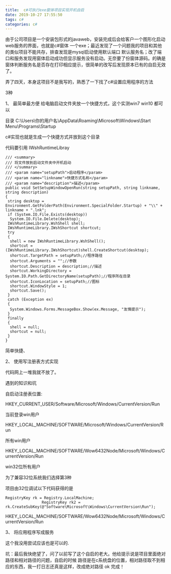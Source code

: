 ```yaml
---
title:  c#可执行exe窗体项目实现开机自启
date: 2019-10-27 17:55:50
tags: c#
categories: c#
---
```


由于公司项目是一个安装包形式的javaweb，安装完成后会给客户一个图形化启动web服务的界面，也就是c#窗体 一个exe；最近发现了一个问题我的项目和其他的类似项目不能共存，排查发现是mysql启动使用默认端口 默认服务名；改了端口和服务发现用窗体启动成功但显示服务没有启动。无奈要了份窗体源码。的确是窗体判断服务名是否存在打印相应提示，很简单的改写后发现原本已有的自启无效了。

弄了四天，本身这项目不是我写的，熟悉了一下找了c#设置应用程序的方法

3种 

1、 最简单最方便  给电脑启动文件夹放一个快捷方式，这个实测win7 win10 都可以

目录 C:\Users\你的用户名\AppData\Roaming\Microsoft\Windows\Start Menu\Programs\Startup

c#实现也就是生成一个快捷方式并放到这个目录

代码要引用 IWshRuntimeLibray

```
/// <summary>
/// 将文件放到启动文件夹中开机启动
/// </summary>
/// <param name="setupPath">启动程序</param>
/// <param name="linkname">快捷方式名称</param>
/// <param name="description">描述</param>
public void SetSetupWindowOpenRun(string setupPath, string linkname, string description)
{
 string desktop = Environment.GetFolderPath(Environment.SpecialFolder.Startup) + "\\" + linkname + ".lnk";
 if (System.IO.File.Exists(desktop))
  System.IO.File.Delete(desktop);
 IWshRuntimeLibrary.WshShell shell;
 IWshRuntimeLibrary.IWshShortcut shortcut;
 try
 {
  shell = new IWshRuntimeLibrary.WshShell();
  shortcut = (IWshRuntimeLibrary.IWshShortcut)shell.CreateShortcut(desktop);
  shortcut.TargetPath = setupPath;//程序路径
  shortcut.Arguments = "";//参数
  shortcut.Description = description;//描述
  shortcut.WorkingDirectory = System.IO.Path.GetDirectoryName(setupPath);//程序所在目录
  shortcut.IconLocation = setupPath;//图标   
  shortcut.WindowStyle = 1;
  shortcut.Save();
 }
 catch (Exception ex)
 {
  System.Windows.Forms.MessageBox.Show(ex.Message, "友情提示");
 }
 finally
 {
  shell = null;
  shortcut = null;
 }
}
```

简单快捷、

2、 使用写注册表方式实现

代码网上一堆我就不放了。

遇到的知识和坑

自启动注册表位置:

HKEY_CURRENT_USER/Software/Microsoft/Windows/CurrentVersion/Run

当前登录win用户

HKEY_LOCAL_MACHINE/SOFTWARE/Microsoft/Windows/CurrentVersion/Run

所有win用户

HKEY_LOCAL_MACHINE/SOFTWARE/Wow6432Node/Microsoft/Windows/CurrentVersion/Run

win32位所有用户

为了兼容32位系统我们选择第3种

项目由32位调试以下代码获得的是

```
RegistryKey rk = Registry.LocalMachine;
                RegistryKey rk2 = rk.CreateSubKey(@"Software\Microsoft\Windows\CurrentVersion\Run");
```

HKEY_LOCAL_MACHINE/SOFTWARE/Wow6432Node/Microsoft/Windows/CurrentVersion/Run

3、 将应用程序写成服务

这个我没用尝试应该也是可以的.

坑：最后我快绝望了，问了以前写了这个自启的老大。他给提示说是项目里面绝对路径和相对路径的问题，自启的时候 路径是在c系统盘的位置，相对路径取不到相应的东西，我一打日志还真是这样，改成绝对路径 ok 完成！